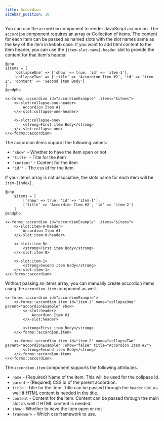 ```yaml
---
title: Accordion
sidebar_position: 10
---
```


You can use the `accordion` component to render JavaScript accordion. The `accordion` component requires an array or Collection of items. The content for each item can be passed as named slots with the slot names same as the key of the item in kebab case. If you want to add html content to the item header, you can use the `{item-slot-name}-header` slot to provide the content for that item's header.


```bladehtml
@php
$items = [
    'collapseOne' => ['show' => true, 'id' => 'item-1'],
    'collapseTwo' => ['title' => 'Accordion Item #2', 'id' => 'item-2', 'content' => 'Second item Body']
]
@endphp

<x-forms::accordion id="accordionExample" :items="$items">
    <x-slot:collapse-one-header>
        Accordion Item #1
    </x-slot:collapse-one-header>

    <x-slot:collapse-one>
        <strong>First item Body</strong>
    </x-slot:collapse-one>
</x-forms::accordion>
```

The accordion items support the following values:
- `'show'` - Whether to have the item open or not.
- `'title'` - Title for the item
- `'content'` - Content for the item
- `'id''` - The css id for the item

If your items array is not associative, the slots name for each item will be `item-{index}`.

```bladehtml
@php
    $items = [
        ['show' => true, 'id' => 'item-1'],
        ['title' => 'Accordion Item #2', 'id' => 'item-2']
    ]
@endphp

<x-forms::accordion id="accordionExample" :items="$items">
    <x-slot:item-0-header>
        Accordion Item #1
    </x-slot:item-0-header>

    <x-slot:item-0>
        <strong>First item Body</strong>
    </x-slot:item-0>

    <x-slot:item-1>
        <strong>Second item Body</strong>
    </x-slot:item-1>
</x-forms::accordion>
```

Without passing an items array, you can manually create accordion items using the `accordion.item` component as well.

```bladehtml
<x-forms::accordion id="accordionExample">
    <x-forms::accordion.item id="item-1" name="collapseOne" parent="accordionExample" show>
        <x-slot:header>
            Accordion Item #1
        </x-slot:header>

        <strong>First item Body</strong>
    </x-forms::accordion.item>

    <x-forms::accordion.item id="item-2" name="collapseTwo" parent="accordionExample" :show="false" title="Accordion Item #2">
        <strong>Second item Body</strong>
    </x-forms::accordion.item>
</x-forms::accordion>
```

The `accordion.item` component supports the following attributes.
- `name` - (Required) Name of the item. This will be used for the collpase id.
- `parent` - (Required) CSS id of the parent accordion.
- `title` - Title for the item. Title can be passed through the `header` slot as well if HTML content is needed in the title.
- `content` - Content for the item. Content can be passed through the main slot as well if HTML content is needed.
- `show` - Whether to have the item open or not
- `framework` - Which css framework to use.
